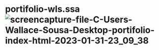 # portifolio-wls.ssa![screencapture-file-C-Users-Wallace-Sousa-Desktop-portifolio-index-html-2023-01-31-23_09_38](https://user-images.githubusercontent.com/119711762/215936329-307e3784-8dd8-47fc-973c-28b330e17956.png)
